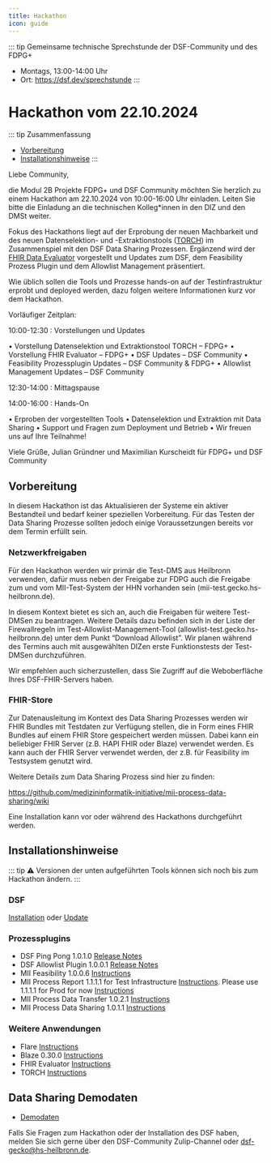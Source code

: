 ```yaml
---
title: Hackathon
icon: guide
---
```


<!--<meta http-equiv="refresh" content="0;url=https://audimax.heiconf.uni-heidelberg.de/jxh4-jxx2-tm6c-d37q">-->

::: tip Gemeinsame technische Sprechstunde der DSF-Community und des FDPG+
- Montags, 13:00-14:00 Uhr
- Ort: https://dsf.dev/sprechstunde
:::


# Hackathon vom 22.10.2024

::: tip Zusammenfassung
<!--- Konferenz: -->
- [Vorbereitung](#vorbereitung)
- [Installationshinweise](#installationshinweise)
:::

Liebe Community,

die Modul 2B Projekte FDPG+ und DSF Community möchten Sie herzlich zu einem Hackathon am 22.10.2024 von 10:00-16:00 Uhr einladen.
Leiten Sie bitte die Einladung an die technischen Kolleg*innen in den DIZ und den DMSt weiter.

Fokus des Hackathons liegt auf der Erprobung der neuen Machbarkeit und des neuen Datenselektion- und -Extraktionstools ([TORCH](https://github.com/medizininformatik-initiative/torch)) im Zusammenspiel mit den DSF Data Sharing Prozessen. Ergänzend wird der [FHIR Data Evaluator](https://github.com/medizininformatik-initiative/fhir-data-evaluator) vorgestellt und Updates zum DSF, dem Feasibility Prozess Plugin und dem Allowlist Management präsentiert.

Wie üblich sollen die Tools und Prozesse hands-on auf der Testinfrastruktur erprobt und deployed werden, dazu folgen weitere Informationen kurz vor dem Hackathon.

Vorläufiger Zeitplan: 

10:00-12:30 : Vorstellungen und Updates

•	Vorstellung Datenselektion und Extraktionstool TORCH – FDPG+
•	Vorstellung FHIR Evaluator – FDPG+
•	DSF Updates – DSF Community
•	Feasibility Prozessplugin Updates – DSF Community & FDPG+
•	Allowlist Management Updates – DSF Community

12:30-14:00 : Mittagspause

14:00-16:00 : Hands-On

•	Erproben der vorgestellten Tools
•	Datenselektion und Extraktion mit Data Sharing
•	Support und Fragen zum Deployment und Betrieb
•	Wir freuen uns auf Ihre Teilnahme!

Viele Grüße,
Julian Gründner und Maximilian Kurscheidt
für FDPG+ und DSF Community


## Vorbereitung
In diesem Hackathon ist das Aktualisieren der Systeme ein aktiver Bestandteil und bedarf keiner speziellen Vorbereitung. Für das Testen der Data Sharing Prozesse sollten jedoch einige Voraussetzungen bereits vor dem Termin erfüllt sein.

### Netzwerkfreigaben

Für den Hackathon werden wir primär die Test-DMS aus Heilbronn verwenden, dafür muss neben der Freigabe zur FDPG auch die Freigabe zum und vom MII-Test-System der HHN vorhanden sein (mii-test.gecko.hs-heilbronn.de).

In diesem Kontext bietet es sich an, auch die Freigaben für weitere Test-DMSen zu beantragen. Weitere Details dazu befinden sich in der Liste der Firewallregeln im Test-Allowlist-Management-Tool (allowlist-test.gecko.hs-heilbronn.de) unter dem Punkt “Download Allowlist”. Wir planen während des Termins auch mit ausgewählten DIZen erste Funktionstests der Test-DMSen durchzuführen.

Wir empfehlen auch sicherzustellen, dass Sie Zugriff auf die Weboberfläche Ihres DSF-FHIR-Servers haben.

### FHIR-Store

Zur Datenausleitung im Kontext des Data Sharing Prozesses werden wir FHIR Bundles mit Testdaten zur Verfügung stellen, die in Form eines FHIR Bundles auf einem FHIR Store gespeichert werden müssen. Dabei kann ein beliebiger FHIR Server (z.B. HAPI FHIR oder Blaze) verwendet werden. Es kann auch der FHIR Server verwendet werden, der z.B. für Feasibility im Testsystem genutzt wird.

Weitere Details zum Data Sharing Prozess sind hier zu finden:

https://github.com/medizininformatik-initiative/mii-process-data-sharing/wiki

Eine Installation kann vor oder während des Hackathons durchgeführt werden.

## Installationshinweise
::: tip ⚠️ 
Versionen der unten aufgeführten Tools können sich noch bis zum Hackathon ändern.
:::

### DSF
[Installation](https://dsf.dev/stable/maintain/install.html) oder [Update](https://dsf.dev/stable/maintain/upgrade-from-1.html)

### Prozessplugins
- DSF Ping Pong 1.0.1.0 [Release Notes](https://github.com/datasharingframework/dsf-process-ping-pong/releases/tag/v1.0.1.0)
- DSF Allowlist Plugin 1.0.0.1 [Release Notes](https://github.com/datasharingframework/dsf-process-allow-list/releases/tag/v1.0.0.1)
- MII Feasibility 1.0.0.6 [Instructions](https://github.com/medizininformatik-initiative/feasibility-deploy/wiki/DSF-Middleware-Setup)
- MII Process Report 1.1.1.1 for Test Infrastructure [Instructions](https://github.com/medizininformatik-initiative/mii-process-report/wiki/Process-Report-Deployment-v1.1.x.x). Please use 1.1.1.1 for Prod for now [Instructions](https://github.com/medizininformatik-initiative/mii-process-report/wiki/Process-Report-Deployment-v1.1.x.x)
- MII Process Data Transfer 1.0.2.1 [Instructions](https://github.com/medizininformatik-initiative/mii-process-data-transfer/wiki/Process-Data-Transfer-Deployment-v1.0.x.x)
- MII Process Data Sharing 1.0.1.1 [Instructions](https://github.com/medizininformatik-initiative/mii-process-data-sharing/wiki/Process-Data-Sharing-Deployment-v1.0.x.x)

### Weitere Anwendungen
- Flare [Instructions](https://github.com/medizininformatik-initiative/flare)
- Blaze 0.30.0 [Instructions](https://github.com/samply/blaze/blob/master/docs/deployment/README.md)
- FHIR Evaluator [Instructions](https://github.com/medizininformatik-initiative/fhir-data-evaluator)
- TORCH [Instructions](https://github.com/medizininformatik-initiative/torch)

## Data Sharing Demodaten
- [Demodaten](https://github.com/medizininformatik-initiative/mii-process-data-sharing/blob/develop/src/test/resources/fhir/Bundle/Dic1FhirStore_Demo_Bundle.xml)



Falls Sie Fragen zum Hackathon oder der Installation des DSF haben, melden Sie sich gerne über den DSF-Community Zulip-Channel oder dsf-gecko@hs-heilbronn.de. 


